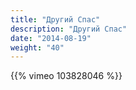 ```yaml
---
title: "Другий Спас"
description: "Другий Спас"
date: "2014-08-19"
weight: "40"
---
```


{{% vimeo 103828046 %}}
